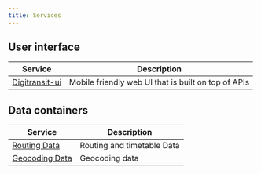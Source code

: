 ```yaml
---
title: Services
---
```


## User interface
| Service                               | Description                     |
|---------------------------------------|---------------------------------|
| [Digitransit-ui](./5-digitransit-ui/) | Mobile friendly web UI that is built on top of APIs

## Data containers
| Service                                                | Description                     |
|--------------------------------------------------------|---------------------------------|
| [Routing Data](./6-data-containers/routing-data/)      | Routing and timetable Data
| [Geocoding Data](./6-data-containers/geocoding-data/)  | Geocoding data               
